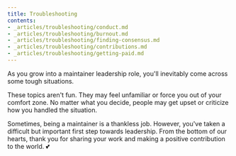 ```yaml
---
title: Troubleshooting
contents:
- _articles/troubleshooting/conduct.md
- _articles/troubleshooting/burnout.md
- _articles/troubleshooting/finding-consensus.md
- _articles/troubleshooting/contributions.md
- _articles/troubleshooting/getting-paid.md
---
```


As you grow into a maintainer leadership role, you'll inevitably come across some tough situations.

These topics aren't fun. They may feel unfamiliar or force you out of your comfort zone. No matter what you decide, people may get upset or criticize how you handled the situation.

Sometimes, being a maintainer is a thankless job. However, you've taken a difficult but important first step towards leadership. From the bottom of our hearts, thank you for sharing your work and making a positive contribution to the world. 💕
